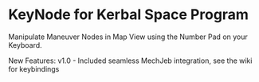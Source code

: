 # KeyNode for Kerbal Space Program
Manipulate Maneuver Nodes in Map View using the Number Pad on your Keyboard.

New Features:
v1.0 - Included seamless MechJeb integration, see the wiki for keybindings
